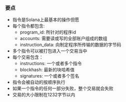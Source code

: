 ### 要点
- 指令是Solana上最基本的操作但愿
- 每个指令都包含:
    - program_id: 所针对的程序id
    - accounts: 需要读或写的全部账户组成的数组
    - instruction_data: 向制定程序所传输的数据的字节码
- 多个指令可以被打包进入一个交易当中
- 每个交易包含：
    - instructions: 一个或者多个指令
    - blockhash: 最新的块哈希值
    - signatures: 一个或者多个签名
- 指令会被自动的按顺序执行
- 如果一个指令的任何一部分失败，整个交易就会失败
- 交易的大小限制在1232字节以内